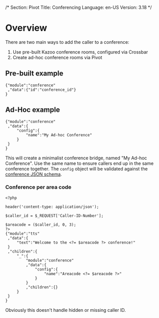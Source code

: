 /*
Section: Pivot
Title: Conferencing
Language: en-US
Version: 3.18
*/

# Overview

There are two main ways to add the caller to a conference:

1. Use pre-built Kazoo conference rooms, configured via Crossbar
2. Create ad-hoc conference rooms via Pivot

## Pre-built example

    {"module":"conference"
     ,"data":{"id":"conference_id"}
    }

## Ad-Hoc example

    {"module":"conference"
     ,"data":{
         "config":{
             "name":"My Ad-hoc Conference"
         }
     }
    }

This will create a minimalist conference bridge, named "My Ad-hoc Conference". Use the same name to ensure callers end up in the same conference together. The `config` object will be validated against the [conference JSON schema](https://github.com/2600hz/kazoo/blob/master/applications/crossbar/priv/couchdb/schemas/conferences.json).

### Conference per area code

    <?php

    header('content-type: application/json');

    $caller_id = $_REQUEST['Caller-ID-Number'];

    $areacode = ($caller_id, 0, 3);
    ?>
    {"module":"tts"
     ,"data":{
         "text":"Welcome to the <?= $areacode ?> conference!"
     }
     ,"children":{
         "_":{
             "module":"conference"
             ,"data":{
                 "config":{
                     "name":"Areacode <?= $areacode ?>"
                 }
             }
             ,"children":{}
         }
     }
    }

Obviously this doesn't handle hidden or missing caller ID.
